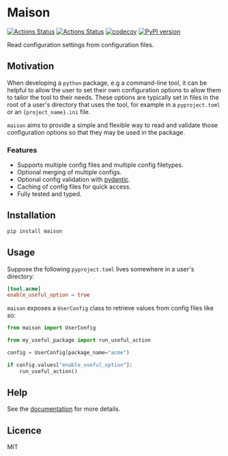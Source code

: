 # Maison

[![Actions Status](https://github.com/dbatten5/maison/workflows/Tests/badge.svg)](https://github.com/dbatten5/maison/actions)
[![Actions Status](https://github.com/dbatten5/maison/workflows/Release/badge.svg)](https://github.com/dbatten5/maison/actions)
[![codecov](https://codecov.io/gh/dbatten5/maison/branch/main/graph/badge.svg?token=948J8ECAQT)](https://codecov.io/gh/dbatten5/maison)
[![PyPI version](https://badge.fury.io/py/maison.svg)](https://badge.fury.io/py/maison)

Read configuration settings from configuration files.

## Motivation

When developing a `python` package, e.g a command-line tool, it can be helpful
to allow the user to set their own configuration options to allow them to tailor
the tool to their needs. These options are typically set in files in the root of
a user's directory that uses the tool, for example in a `pyproject.toml` or an
`{project_name}.ini` file.

`maison` aims to provide a simple and flexible way to read and validate those
configuration options so that they may be used in the package.

### Features

- Supports multiple config files and multiple config filetypes.
- Optional merging of multiple configs.
- Optional config validation with [pydantic](https://pydantic-docs.helpmanual.io/).
- Caching of config files for quick access.
- Fully tested and typed.

## Installation

```bash
pip install maison
```

## Usage

Suppose the following `pyproject.toml` lives somewhere in a user's directory:

```toml
[tool.acme]
enable_useful_option = true
```

`maison` exposes a `UserConfig` class to retrieve values from config files
like so:

```python
from maison import UserConfig

from my_useful_package import run_useful_action

config = UserConfig(package_name="acme")

if config.values["enable_useful_option"]:
    run_useful_action()
```

## Help

See the [documentation](https://maison.readthedocs.io) for more details.

## Licence

MIT

<!-- github-only -->
